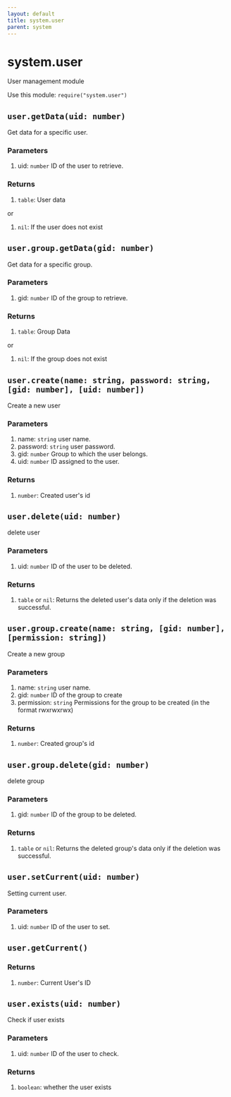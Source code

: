 ```yaml
---
layout: default
title: system.user
parent: system
---
```


# system.user
User management module

Use this module: `require("system.user")`

## `user.getData(uid: number)`
Get data for a specific user.

### Parameters
1. uid: `number` ID of the user to retrieve.

### Returns
1. `table`: User data

or

1. `nil`: If the user does not exist

## `user.group.getData(gid: number)`
Get data for a specific group.

### Parameters
1. gid: `number` ID of the group to retrieve.

### Returns
1. `table`: Group Data

or

1. `nil`: If the group does not exist

## `user.create(name: string, password: string, [gid: number], [uid: number])`
Create a new user

### Parameters
1. name: `string` user name.
2. password: `string` user password.
3. gid: `number` Group to which the user belongs.
4. uid: `number` ID assigned to the user.

### Returns
1. `number`: Created user's id
   
## `user.delete(uid: number)`
delete user

### Parameters
1. uid: `number` ID of the user to be deleted.

### Returns
1. `table` or `nil`: Returns the deleted user's data only if the deletion was successful.

## `user.group.create(name: string, [gid: number], [permission: string])`
Create a new group

### Parameters
1. name: `string` user name.
2. gid: `number` ID of the group to create
3. permission: `string` Permissions for the group to be created (in the format rwxrwxrwx)

### Returns
1. `number`: Created group's id
   
## `user.group.delete(gid: number)`
delete group

### Parameters
1. gid: `number` ID of the group to be deleted.

### Returns
1. `table` or `nil`: Returns the deleted group's data only if the deletion was successful.

## `user.setCurrent(uid: number)`
Setting current user.

### Parameters
1. uid: `number` ID of the user to set.

## `user.getCurrent()`

### Returns
1. `number`: Current User's ID

## `user.exists(uid: number)`
Check if user exists

### Parameters
1. uid: `number` ID of the user to check.

### Returns
1. `boolean`: whether the user exists
